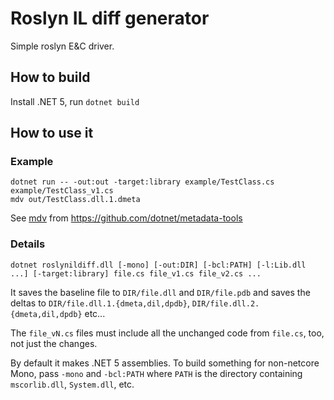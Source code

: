 
# Roslyn IL diff generator

Simple roslyn E&C driver.

## How to build

Install .NET 5, run `dotnet build`

## How to use it

### Example

```console
dotnet run -- -out:out -target:library example/TestClass.cs example/TestClass_v1.cs
mdv out/TestClass.dll.1.dmeta
```

See [mdv](https://github.com/dotnet/metadata-tools/tree/master/src/mdv) from https://github.com/dotnet/metadata-tools

### Details

```console
dotnet roslynildiff.dll [-mono] [-out:DIR] [-bcl:PATH] [-l:Lib.dll ...] [-target:library] file.cs file_v1.cs file_v2.cs ...

```

It saves the baseline file to `DIR/file.dll` and `DIR/file.pdb` and saves the deltas to `DIR/file.dll.1.{dmeta,dil,dpdb}`, `DIR/file.dll.2.{dmeta,dil,dpdb}` etc...

The `file_vN.cs` files must include all the unchanged code from `file.cs`, too, not just the changes.

By default it makes .NET 5 assemblies.  To build something for non-netcore Mono, pass `-mono` and `-bcl:PATH` where `PATH` is the directory containing `mscorlib.dll`, `System.dll`, etc.
